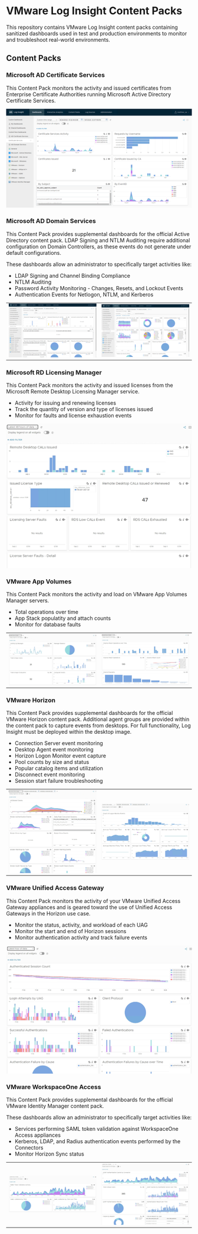 # VMware Log Insight Content Packs
This repository contains VMware Log Insight content packs containing sanitized dashboards used in test and production environments to monitor and troubleshoot real-world environments.

## Content Packs

### Microsoft AD Certificate Services

This Content Pack monitors the activity and issued certificates from Enterprise Certificate Authorities running Microsoft Active Directory Certificate Services.

![Certificate Services](MS%20AD%20Certificate%20Services/resources/ws-msadcs-01.png?raw=true)

### Microsoft AD Domain Services

This Content Pack provides supplemental dashboards for the official Active Directory content pack. LDAP Signing and NTLM Auditing require additional configuration on Domain Controllers, as these events do not generate under default configurations.

These dashboards allow an administrator to specifically target activities like:
* LDAP Signing and Channel Binding Compliance
* NTLM Auditing
* Password Activity Monitoring - Changes, Resets, and Lockout Events
* Authentication Events for Netlogon, NTLM, and Kerberos

|     |     |
| --- | --- |
| ![Password Activity](MS%20AD%20Domain%20Services/resources/ws-msadds-02.png?raw=true) | ![Kerberos Authentication](MS%20AD%20Domain%20Services/resources/ws-msadds-04.png?raw=true) |

### Microsoft RD Licensing Manager

This Content Pack monitors the activity and issued licenses from the Microsoft Remote Desktop Licensing Manager service.

* Activity for issuing and renewing licenses
* Track the quantity of version and type of licenses issued
* Monitor for faults and license exhaustion events

![License Monitor](MS%20RD%20Licensing%20Manager/resources/ws-msrdlicensing-01.png?raw=true)

### VMware App Volumes

This Content Pack monitors the activity and load on VMware App Volumes Manager servers.

* Total operations over time
* App Stack populatity and attach counts
* Monitor for database faults

|     |     |
| --- | --- |
| ![Manager Activity](VMware%20App%20Volumes/resources/ws-vmwavm-01.png?raw=true) | ![Attach Operations](VMware%20App%20Volumes/resources/ws-vmwavm-02.png?raw=true) |

### VMware Horizon

This Content Pack provides supplemental dashboards for the official VMware Horizon content pack. Additional agent groups are provided within the content pack to capture events from desktops. For full functionality, Log Insight must be deployed within the desktop image.

* Connection Server event monitoring
* Desktop Agent event monitoring
* Horizon Logon Monitor event capture
* Pool counts by size and status
* Popular catalog items and utilization
* Disconnect event monitoring
* Session start failure troubleshooting

|     |     |
| --- | --- |
| ![Broker Events](VMware%20Horizon/resources/ws-vmwhzn-01.png?raw=true) | ![Logon Time](VMware%20Horizon/resources/ws-vmwhzn-07.png?raw=true) |


### VMware Unified Access Gateway

This Content Pack monitors the activity of your VMware Unified Access Gateway appliances and is geared toward the use of Unified Access Gateways in the Horizon use case.

* Monitor the status, activity, and workload of each UAG
* Monitor the start and end of Horizon sessions
* Monitor authentication activity and track failure events

![Session Start Events](VMware%20Unified%20Access%20Gateway/resources/ws-vmwuag-02.png?raw=true)

### VMware WorkspaceOne Access

This Content Pack provides supplemental dashboards for the official VMware Identity Manager content pack.

These dashboards allow an administrator to specifically target activities like:
* Services performing SAML token validation against WorkspaceOne Access appliances
* Kerberos, LDAP, and Radius authentication events performed by the Connectors
* Monitor Horizon Sync status

|     |     |
| --- | --- |
| ![SAML Validations](VMware%20WorkspaceOne%20Access/resources/ws-vmwwsoa-03.png?raw=true) | ![Connector LDAP Activity](VMware%20WorkspaceOne%20Access/resources/ws-vmwwsoa-04.png?raw=true) |
